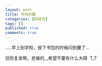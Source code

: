 ```yaml
---
layout: post
title: 可怜的腰
categories: [碎碎念]
tags: []
published: true
comments: true
---
```

<p>.....早上到学校，放下书包的时候闪到腰了...</p>

<p>旧伤复发啊，悲催的,,,希望不要有什么大碍  T_T</p>
